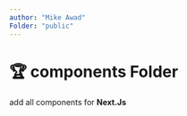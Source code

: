 ```yaml
---
author: "Mike Awad"
Folder: "public"
---
```


# 🏆 components Folder

add all components for **Next.Js**  
